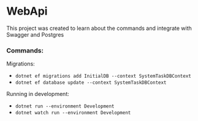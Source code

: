 # WebApi

This project was created to learn about the commands and integrate with Swagger and Postgres

### Commands:

Migrations:

- `dotnet ef migrations add InitialDB --context SystemTaskDBContext`
- `dotnet ef database update --context SystemTaskDBContext`

Running in development:

- `dotnet run --environment Development`
- `dotnet watch run --environment Development`
